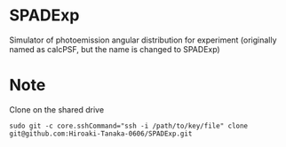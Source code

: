 # SPADExp
Simulator of photoemission angular distribution for experiment
(originally named as calcPSF, but the name is changed to SPADExp)

# Note
Clone on the shared drive
```
sudo git -c core.sshCommand="ssh -i /path/to/key/file" clone git@github.com:Hiroaki-Tanaka-0606/SPADExp.git
```
